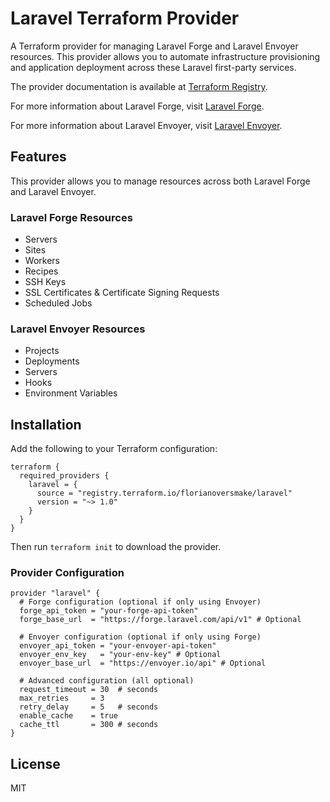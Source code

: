 # Laravel Terraform Provider

A Terraform provider for managing Laravel Forge and Laravel Envoyer resources. This provider allows you to automate infrastructure provisioning and application deployment across these Laravel first-party services.

The provider documentation is available at [Terraform Registry](https://registry.terraform.io/providers/florianoversmake/laravel/latest/docs).

For more information about Laravel Forge, visit [Laravel Forge](https://forge.laravel.com/).

For more information about Laravel Envoyer, visit [Laravel Envoyer](https://envoyer.io/).

## Features

This provider allows you to manage resources across both Laravel Forge and Laravel Envoyer.

### Laravel Forge Resources

- Servers
- Sites
- Workers
- Recipes
- SSH Keys
- SSL Certificates & Certificate Signing Requests
- Scheduled Jobs

### Laravel Envoyer Resources

- Projects
- Deployments
- Servers
- Hooks
- Environment Variables

## Installation

Add the following to your Terraform configuration:

```hcl
terraform {
  required_providers {
    laravel = {
      source = "registry.terraform.io/florianoversmake/laravel"
      version = "~> 1.0"
    }
  }
}
```

Then run `terraform init` to download the provider.

### Provider Configuration

```hcl
provider "laravel" {
  # Forge configuration (optional if only using Envoyer)
  forge_api_token = "your-forge-api-token"
  forge_base_url  = "https://forge.laravel.com/api/v1" # Optional

  # Envoyer configuration (optional if only using Forge)
  envoyer_api_token = "your-envoyer-api-token"
  envoyer_env_key   = "your-env-key" # Optional
  envoyer_base_url  = "https://envoyer.io/api" # Optional

  # Advanced configuration (all optional)
  request_timeout = 30  # seconds
  max_retries     = 3
  retry_delay     = 5   # seconds
  enable_cache    = true
  cache_ttl       = 300 # seconds
}
```

## License

MIT
